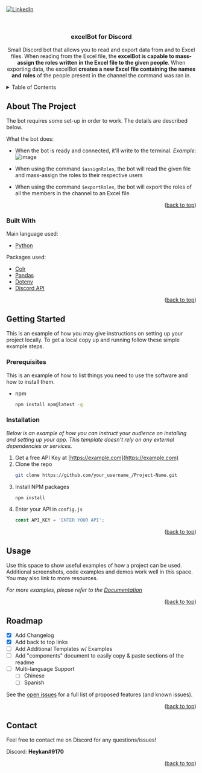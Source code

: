 <div id="top"></div>
<!--
*** This template is not my own.
*** Credits go to the original creators: https://github.com/othneildrew/Best-README-Template
-->

[![LinkedIn][linkedin-shield]][linkedin-url]



<br />
<div align="center">

  <h3 align="center">excelBot for Discord</h3>

  <p align="center">
    Small Discord bot that allows you to read and export data from and to Excel files. 
    When reading from the Excel file, the <b>excelBot is capable to mass-assign the roles written in the Excel file to the given people</b>.
    When exporting data, the excelBot <b>creates a new Excel file containing the names and roles</b> of the people present in the channel the command was ran in.
  </p>
</div>



<!-- TABLE OF CONTENTS -->
<details>
  <summary>Table of Contents</summary>
  <ol>
    <li>
      <a href="#about-the-project">About The Project</a>
      <ul>
        <li><a href="#built-with">Built With</a></li>
      </ul>
    </li>
    <li>
      <a href="#getting-started">Getting Started</a>
      <ul>
        <li><a href="#prerequisites">Prerequisites</a></li>
        <li><a href="#installation">Installation</a></li>
      </ul>
    </li>
    <li><a href="#usage">Usage</a></li>
    <li><a href="#roadmap">Roadmap</a></li>
    <li><a href="#contact">Contact</a></li>
  </ol>
</details>



<!-- ABOUT THE PROJECT -->
## About The Project

The bot requires some set-up in order to work. The details are described below.

What the bot does:
* When the bot is ready and connected, it'll write to the terminal.   *Example*: 
![image](https://user-images.githubusercontent.com/74076551/170096302-40ba4a1d-e187-4703-a159-a8f31ac9ad2b.png)


* When using the command `$assignRoles`, the bot will read the given file and mass-assign the roles to their respective users


* When using the command `$exportRoles`, the bot will export the roles of all the members in the channel to an Excel file


<p align="right">(<a href="#top">back to top</a>)</p>



### Built With

Main language used:

* [Python](https://python.org/)


Packages used:

* [Colr](https://pypi.org/project/Colr/)
* [Pandas](https://pandas.pydata.org/)
* [Dotenv](https://pypi.org/project/python-dotenv/)
* [Discord API](https://discord.com/developers/docs/intro)

<p align="right">(<a href="#top">back to top</a>)</p>



<!-- GETTING STARTED -->
## Getting Started

This is an example of how you may give instructions on setting up your project locally.
To get a local copy up and running follow these simple example steps.

### Prerequisites

This is an example of how to list things you need to use the software and how to install them.
* npm
  ```sh
  npm install npm@latest -g
  ```

### Installation

_Below is an example of how you can instruct your audience on installing and setting up your app. This template doesn't rely on any external dependencies or services._

1. Get a free API Key at [https://example.com](https://example.com)
2. Clone the repo
   ```sh
   git clone https://github.com/your_username_/Project-Name.git
   ```
3. Install NPM packages
   ```sh
   npm install
   ```
4. Enter your API in `config.js`
   ```js
   const API_KEY = 'ENTER YOUR API';
   ```

<p align="right">(<a href="#top">back to top</a>)</p>



<!-- USAGE EXAMPLES -->
## Usage

Use this space to show useful examples of how a project can be used. Additional screenshots, code examples and demos work well in this space. You may also link to more resources.

_For more examples, please refer to the [Documentation](https://example.com)_

<p align="right">(<a href="#top">back to top</a>)</p>



<!-- ROADMAP -->
## Roadmap

- [x] Add Changelog
- [x] Add back to top links
- [ ] Add Additional Templates w/ Examples
- [ ] Add "components" document to easily copy & paste sections of the readme
- [ ] Multi-language Support
    - [ ] Chinese
    - [ ] Spanish

See the [open issues](https://github.com/othneildrew/Best-README-Template/issues) for a full list of proposed features (and known issues).

<p align="right">(<a href="#top">back to top</a>)</p>



<!-- CONTACT -->
## Contact

Feel free to contact me on Discord for any questions/issues!

Discord: **Heykan#9170**

<p align="right">(<a href="#top">back to top</a>)</p>



<!-- MARKDOWN LINKS & IMAGES -->
[linkedin-shield]: https://img.shields.io/badge/-LinkedIn-black.svg?style=for-the-badge&logo=linkedin&colorB=555
[linkedin-url]: [https://linkedin.com/in/othneildrew](https://www.linkedin.com/in/irismariaradu/)

